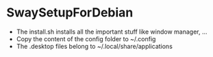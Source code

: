 # SwaySetupForDebian

- The install.sh installs all the important stuff like window manager, ...
- Copy the content of the config folder to ~/.config
- The .desktop files belong to ~/.local/share/applications